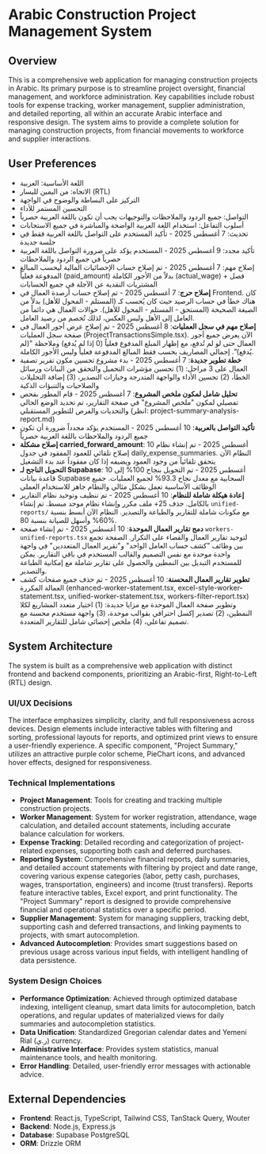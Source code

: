 # Arabic Construction Project Management System

## Overview
This is a comprehensive web application for managing construction projects in Arabic. Its primary purpose is to streamline project oversight, financial management, and workforce administration. Key capabilities include robust tools for expense tracking, worker management, supplier administration, and detailed reporting, all within an accurate Arabic interface and responsive design. The system aims to provide a complete solution for managing construction projects, from financial movements to workforce and supplier interactions.

## User Preferences
- اللغة الأساسية: العربية
- الاتجاه: من اليمين لليسار (RTL)
- التركيز على البساطة والوضوح في الواجهة
- التحسين المستمر للأداء
- التواصل: جميع الردود والملاحظات والتوجيهات يجب أن تكون باللغة العربية حصرياً
- أسلوب التفاعل: استخدام اللغة العربية الواضحة والمباشرة في جميع الاستجابات
- تحديث: 7 أغسطس 2025 - تأكيد المستخدم على التواصل باللغة العربية فقط في جلسة جديدة
- تأكيد مجدد: 9 أغسطس 2025 - المستخدم يؤكد على ضرورة التواصل باللغة العربية حصرياً في جميع الردود والملاحظات
- إصلاح مهم: 7 أغسطس 2025 - تم إصلاح حساب الإحصائيات المالية ليحسب المبالغ المدفوعة فعلياً (paid_amount) بدلاً من الأجور الكاملة (actual_wage) + فصل المشتريات النقدية عن الآجلة في جميع الحسابات
- **إصلاح حرج**: 7 أغسطس 2025 - تم إصلاح حساب أرصدة العمال في Frontend. كان هناك خطأ في حساب الرصيد حيث كان يُحسب كـ (المستلم - المحول للأهل) بدلاً من الصيغة الصحيحة (المستحق - المستلم - المحول للأهل). حوالات العمال هي دائماً من العامل إلى الأهل وليس العكس، لذلك تُخصم من رصيد العامل.
- **إصلاح مهم في سجل العمليات**: 8 أغسطس 2025 - تم إصلاح عرض أجور العمال في صفحة سجل العمليات (ProjectTransactionsSimple.tsx). الآن يعرض جميع أجور العمال حتى لو لم تُدفع، مع إظهار المبلغ المدفوع فعلياً (0 إذا لم يُدفع) وملاحظة "(لم يُدفع)". إجمالي المصاريف يحسب فقط المبالغ المدفوعة فعلياً وليس الأجور الكاملة.
- **خطة تطوير جديدة**: 7 أغسطس 2025 - بدء مشروع تحسين مكون تقرير تصفية العمال على 3 مراحل: (1) تحسين مؤشرات التحميل والتحقق من البيانات ورسائل الخطأ، (2) تحسين الأداء والواجهة المتدرجة وخيارات التصدير، (3) إضافة التحليلات والصلاحيات والتنبؤات الذكية
- **تحليل شامل لمكون ملخص المشروع**: 7 أغسطس 2025 - قام المطور بفحص تفصيلي لمكون "ملخص المشروع" في صفحة التقارير، تم تحديد الوضع الحالي والتحديات والفرص للتطوير المستقبلي (انظر: project-summary-analysis-report.md)
- **تأكيد التواصل بالعربية**: 10 أغسطس 2025 - المستخدم يؤكد مجدداً ضرورة أن تكون جميع الردود والملاحظات باللغة العربية حصرياً
- **إصلاح مشكلة carried_forward_amount**: 10 أغسطس 2025 - تم إنشاء نظام إصلاح تلقائي للعمود المفقود في جدول daily_expense_summaries. النظام الآن يتحقق تلقائياً من وجود العمود ويضيفه إذا كان مفقوداً عند بدء التشغيل
- **التحويل الناجح لـ Supabase**: 10 أغسطس 2025 - تم التحويل بنجاح 100% إلى قاعدة بيانات Supabase السحابية مع معدل نجاح 93.3% لجميع العمليات. جميع الوظائف الأساسية تعمل بشكل مثالي والنظام جاهز للاستخدام العملي
- **إعادة هيكلة شاملة للنظام**: 10 أغسطس 2025 - تم تنظيف وتوحيد نظام التقارير بالكامل. حذف 25+ ملف مكرر وإنشاء نظام موحد مبسط. تم إنشاء `unified-reports/` مع مكونات شاملة للتقارير والطباعة والتصدير. النظام الآن أبسط بنسبة 60% وأسهل للصيانة بنسبة 80%.
- **دمج تقارير العمال الموحدة**: 10 أغسطس 2025 - تم إنشاء صفحة `workers-unified-reports.tsx` لتوحيد تقارير العمال والقضاء على التكرار. الصفحة تجمع بين وظائف "كشف حساب العامل الواحد" و"تقرير العمال المتعددين" في واجهة واحدة موحدة مع نفس التصميم والقالب المستخدم في باقي التقارير. يمكن للمستخدم التبديل بين النمطين والحصول على تقارير شاملة مع إمكانية الطباعة والتصدير.
- **تطوير تقارير العمال المحسنة**: 10 أغسطس 2025 - تم حذف جميع صفحات كشف العمالة المكررة (enhanced-worker-statement.tsx, excel-style-worker-statement.tsx, unified-worker-statement.tsx, workers-filter-report.tsx) وتطوير صفحة العمال الموحدة مع مزايا جديدة: (1) اختيار متعدد المشاريع لكلا النمطين، (2) تصدير إكسل احترافي بقوالب موحدة، (3) واجهة مستخدم محسنة مع تصميم تفاعلي، (4) ملخص إحصائي شامل للتقارير المتعددة.

## System Architecture
The system is built as a comprehensive web application with distinct frontend and backend components, prioritizing an Arabic-first, Right-to-Left (RTL) design.

### UI/UX Decisions
The interface emphasizes simplicity, clarity, and full responsiveness across devices. Design elements include interactive tables with filtering and sorting, professional layouts for reports, and optimized print views to ensure a user-friendly experience. A specific component, "Project Summary," utilizes an attractive purple color scheme, PieChart icons, and advanced hover effects, designed for responsiveness.

### Technical Implementations
- **Project Management**: Tools for creating and tracking multiple construction projects.
- **Worker Management**: System for worker registration, attendance, wage calculation, and detailed account statements, including accurate balance calculation for workers.
- **Expense Tracking**: Detailed recording and categorization of project-related expenses, supporting both cash and deferred purchases.
- **Reporting System**: Comprehensive financial reports, daily summaries, and detailed account statements with filtering by project and date range, covering various expense categories (labor, petty cash, purchases, wages, transportation, engineers) and income (trust transfers). Reports feature interactive tables, Excel export, and print functionality. The "Project Summary" report is designed to provide comprehensive financial and operational statistics over a specific period.
- **Supplier Management**: System for managing suppliers, tracking debt, supporting cash and deferred transactions, and linking payments to projects, with smart autocompletion.
- **Advanced Autocompletion**: Provides smart suggestions based on previous usage across various input fields, with intelligent handling of data persistence.

### System Design Choices
- **Performance Optimization**: Achieved through optimized database indexing, intelligent cleanup, smart data limits for autocompletion, batch operations, and regular updates of materialized views for daily summaries and autocompletion statistics.
- **Data Unification**: Standardized Gregorian calendar dates and Yemeni Rial (ر.ي) currency.
- **Administrative Interface**: Provides system statistics, manual maintenance tools, and health monitoring.
- **Error Handling**: Detailed, user-friendly error messages with actionable advice.

## External Dependencies
- **Frontend**: React.js, TypeScript, Tailwind CSS, TanStack Query, Wouter
- **Backend**: Node.js, Express.js
- **Database**: Supabase PostgreSQL
- **ORM**: Drizzle ORM